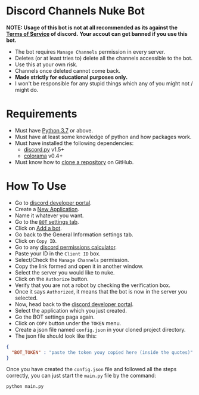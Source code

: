 # Discord Channels Nuke Bot
**NOTE: Usage of this bot is not at all recommended as its against the [Terms of Service](https://discord.com/terms) of discord.**
**Your accout can get banned if you use this bot.**
- The bot requires `Manage Channels` permission in every server.
- Deletes (or at least tries to) delete all the channels accessible to the bot.
- Use this at your own risk.
- Channels once deleted cannot come back.
- **Made strictly for educational purposes only.**
- I won't be responsible for any stupid things which any of you might not / might do.
# Requirements
- Must have [Python 3.7](https://www.python.org/downloads/release/python-370/) or above.
- Must have at least some knowledge of python and how packages work.
- Must have installed the following dependencies:
  - [discord.py](https://pypi.org/project/discord.py/) v1.5+
  - [colorama](https://pypi.org/project/colorama/) v0.4+
- Must know how to [clone a repository](https://docs.github.com/en/free-pro-team@latest/github/creating-cloning-and-archiving-repositories/cloning-a-repository) on GitHub.
# How To Use
- Go to [discord developer portal](https://discord.com/developers/applications).
- Create a [New Application](https://ibb.co/xD5B9cz).
- Name it whatever you want.
- Go to the [`BOT` settings tab](https://ibb.co/GRRcS2y).
- Click on [Add a bot](https://ibb.co/FVxJxYv).
- Go back to the General Information settings tab.
- Click on `Copy ID`.
- Go to any [discord permissions calculator](https://discordapi.com/permissions.html).
- Paste your ID in the `Client ID` box.
- Select/Check the `Manage Channels` permission.
- Copy the link formed and open it in another window.
- Select the server you would like to nuke.
- Click on the `Authorize` button.
- Verify that you are not a robot by checking the verification box.
- Once it says `Authorized`, it means that the bot is now in the server you selected.
- Now, head back to the [discord developer portal](https://discord.com/developers/applications).
- Select the application which you just created.
- Go the BOT settings paga again.
- Click on `COPY` button under the `TOKEN` menu.
- Create a json file named `config.json` in your cloned project directory.
- The json file should look like this:
```json
{
  "BOT_TOKEN" : "paste the token youy copied here (inside the quotes)"
}
```
Once you have created the `config.json` file and followed all the steps correctly, you can just start the `main.py` file by the command:
```bash
python main.py
```
